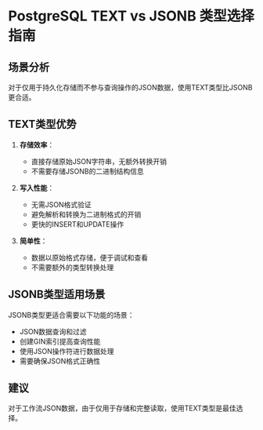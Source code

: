 # PostgreSQL TEXT vs JSONB 类型选择指南

## 场景分析

对于仅用于持久化存储而不参与查询操作的JSON数据，使用TEXT类型比JSONB更合适。

## TEXT类型优势

1. **存储效率**：
   - 直接存储原始JSON字符串，无额外转换开销
   - 不需要存储JSONB的二进制结构信息

2. **写入性能**：
   - 无需JSON格式验证
   - 避免解析和转换为二进制格式的开销
   - 更快的INSERT和UPDATE操作

3. **简单性**：
   - 数据以原始格式存储，便于调试和查看
   - 不需要额外的类型转换处理

## JSONB类型适用场景

JSONB类型更适合需要以下功能的场景：
- JSON数据查询和过滤
- 创建GIN索引提高查询性能
- 使用JSON操作符进行数据处理
- 需要确保JSON格式正确性

## 建议

对于工作流JSON数据，由于仅用于存储和完整读取，使用TEXT类型是最佳选择。